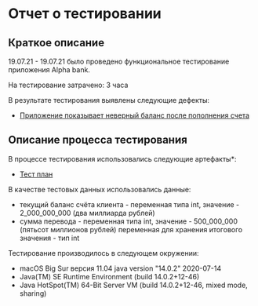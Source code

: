 # Отчет о тестировании <Alpha bank>

## Краткое описание

19.07.21 - 19.07.21 было проведено функциональное тестирование приложения Alpha bank.

На тестирование затрачено: 3 часа

В результате тестирования выявлены следующие дефекты:
* [Приложение показывает неверный баланс после пополнения счета](https://github.com/krich13/Money_Transfer/issues/1)

## Описание процесса тестирования

В процессе тестирования использовались следующие артефакты*:
* [Тест план](https://docs.google.com/spreadsheets/d/18fabAiNqcZYwD45535bQ77E75rtLXERXDK5M0jJLUWg/edit?usp=sharing)

В качестве тестовых данных использовались данные:

* текущий баланс счёта клиента - переменная типа int, значение - 2_000_000_000 (два миллиарда рублей)
* сумма перевода - переменная типа int, значение - 500_000_000 (пятьсот миллионов рублей)
переменная для хранения итогового значения - тип int


Тестирование производилось в следующем окружении:

* macOS Big Sur версия 11.04
java version "14.0.2" 2020-07-14
* Java(TM) SE Runtime Environment (build 14.0.2+12-46)
* Java HotSpot(TM) 64-Bit Server VM (build 14.0.2+12-46, mixed mode, sharing)

